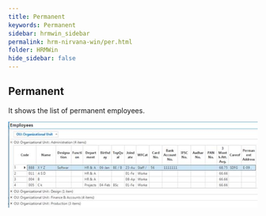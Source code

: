 ```yaml
---
title: Permanent
keywords: Permanent
sidebar: hrmwin_sidebar
permalink: hrm-nirvana-win/per.html
folder: HRMWin   
hide_sidebar: false
---
```


## Permanent

It shows the list of permanent employees.

![](/images/permanent.jpg)
